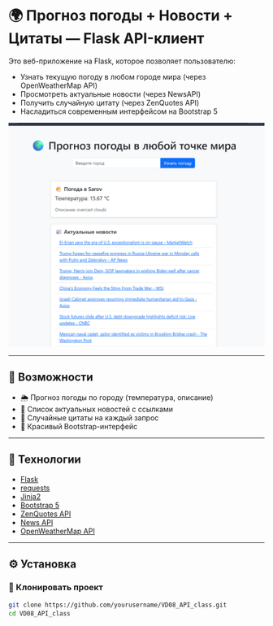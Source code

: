 # 🌍 Прогноз погоды + Новости + Цитаты — Flask API-клиент

Это веб-приложение на Flask, которое позволяет пользователю:

- Узнать текущую погоду в любом городе мира (через OpenWeatherMap API)
- Просмотреть актуальные новости (через NewsAPI)
- Получить случайную цитату (через ZenQuotes API)
- Насладиться современным интерфейсом на Bootstrap 5

![Скриншот интерфейса](screenshots/demo.jpg)

---

## 🚀 Возможности

- 🌦 Прогноз погоды по городу (температура, описание)
- 📰 Список актуальных новостей с ссылками
- 💬 Случайные цитаты на каждый запрос
- 🎨 Красивый Bootstrap-интерфейс

---

## 🧩 Технологии

- [Flask](https://flask.palletsprojects.com/)
- [requests](https://docs.python-requests.org/)
- [Jinja2](https://jinja.palletsprojects.com/)
- [Bootstrap 5](https://getbootstrap.com/)
- [ZenQuotes API](https://zenquotes.io/)
- [News API](https://newsapi.org/)
- [OpenWeatherMap API](https://openweathermap.org/api)

---

## ⚙️ Установка

### 🔧 Клонировать проект

```bash
git clone https://github.com/yourusername/VD08_API_class.git
cd VD08_API_class
